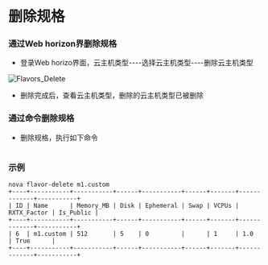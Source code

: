 # 删除规格

### 通过Web horizon界删除规格

* 登录Web horizo界面，云主机类型----选择云主机类型----删除云主机类型

![Flavors_Delete](/operation_guide/basic_admin/Picture/flavors_delete1.jpg)

* 删除完成后，查看云主机类型，删除的云主机类型已被删除


### 通过命令删除规格

* 删除规格，执行如下命令

> ``` nova flavor-delete <name>

### 示例

```
nova flavor-delete m1.custom
+----+-----------+-----------+------+-----------+------+-------+-------------+-----------+
| ID | Name      | Memory_MB | Disk | Ephemeral | Swap | VCPUs | RXTX_Factor | Is_Public |
+----+-----------+-----------+------+-----------+------+-------+-------------+-----------+
| 6  | m1.custom | 512       | 5    | 0         |      | 1     | 1.0         | True      |
+----+-----------+-----------+------+-----------+------+-------+-------------+-----------+
```

